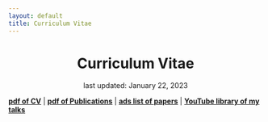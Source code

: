 ```yaml
---
layout: default
title: Curriculum Vitae
---
```


<h1 style="text-align:center">Curriculum Vitae</h1>
<p style="text-align:center">last updated: January 22, 2023</p>

<p class="has-black-color has-text-color"><a href="https://KNeugent.github.io/assets/pdf/KNeugentCV.pdf"><strong>pdf of CV</strong></a> | <a href="https://KNeugent.github.io/assets/pdf/KNeugentPubs.pdf" target="_blank" rel="noreferrer noopener"><strong>pdf of Publications</strong></a> | <a href="https://ui.adsabs.harvard.edu/public-libraries/DRyvin-XSxGUqpQ8ZPbG2Q" target="_blank" rel="noreferrer noopener"><strong>ads list of papers</strong></a> | <a href="https://youtube.com/playlist?list=PLT3JlNWNE14jK05MRp0qDyxsOmLLYuel5" target="_blank" rel="noreferrer noopener"><strong>YouTube library of my talks</strong></a> </p>

<object data="../assets/pdf/KNeugentCVandPubs.pdf" width="1000" height="1000" type='application/pdf'></object>